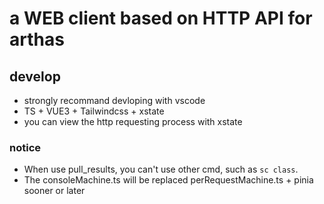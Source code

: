 # a WEB client based on HTTP API for arthas

## develop

* strongly recommand devloping with vscode
* TS + VUE3 + Tailwindcss + xstate
* you can view the http requesting process with xstate

### notice

* When use pull_results, you can't use other cmd, such as ```sc class```.  
* The consoleMachine.ts will be replaced perRequestMachine.ts + pinia sooner or later